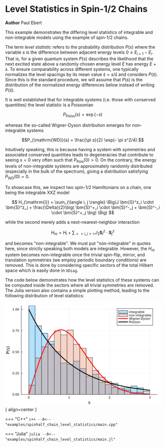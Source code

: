 # Level Statistics in Spin-$1/2$ Chains

**Author** Paul Ebert

This example demonstrates the differing level statistics of integrable and non-integrable models using the example of spin-$1/2$ chains.

The term *level statistic* refers to the probability distribution $P(s)$ where the variable $s$ is the difference between adjacent energy levels $0 \leq E_{i+1}-E_i$. That is, for a given quantum system $P(s)$ describes the likelihood that the next excited state above a randomly chosen energy level $E$ has energy $E + s$. To ensure comparability across different systems, one typically normalizes the level spacings by its mean value $\tilde{s} = s/ \bar{s}$ and considers $P(\tilde{s})$.
Since this is the standard procedure, we will assume that $P(s)$ is the distribution of the normalized energy differences below instead of writing $P(\tilde{s})$.

It is well established that for integrable systems (i.e. those with conserved quantities) the level statistic is a Poissonian

$$P_{\mathrm{Poiss}}(s) = \exp(-s)$$

whereas the so-called Wigner-Dyson distribution emerges for non-integrable systems

$$P_{\mathrm{WD}}(s) = \frac{\pi s}{2} \exp(- \pi s^2/4).$$

Intuitively speaking, this is because having a system with symmetries and associated conserved quantities leads to degeneracies that contribute to seeing $s=0$ very often such that $P_{\mathrm{Pois}}(0) > 0$. On the contrary, the energy levels of non-integrable systems are approximately randomly distributed (especially in the bulk of the spectrum), giving a distribution satisfying $P_{\mathrm{WD}}(0) = 0$.

To showcase this, we inspect two spin-$1/2$ Hamiltonians on a chain, one being the integrable XXZ model

$$
    H_{\mathrm{i}} = \sum_{\langle i, j \rangle} \Big(J \bm{S}^z_i \cdot \bm{S}^z_j + \frac{\Delta}{2}\big( \bm{S}^+_i \cdot \bm{S}^-_j + \bm{S}^-_i \cdot \bm{S}^+_j \big) \Big)
$$

while the second merely adds a next-nearest-neighbor interaction

$$
    H_{\mathrm{ni}} = H_{\mathrm{i}} + \sum_{<< i, j >>} J_2 \bm{S}^z_i \cdot \bm{S}^z_j
$$

and becomes "non-integrable". We must put "non-integrable" in quotes here, since strictly speaking both models are integrable. However, the $H_{\mathrm{ni}}$ system becomes non-integrable once the trivial spin-flip, mirror, and translation symmetries (we employ periodic boundary conditions) are removed. This is done by considering specific sectors of the total Hilbert space which is easily done in `XDiag`.

The code below demonstrates how the level statistics of these systems can be computed inside the sectors where all trivial symmetries are removed.
The Julia version also contains a simple plotting method, leading to the following distribution of level statistics:

![Level statistics](../img/spinhalf_chain_level_statistics.png){ align=center }




=== "C++"
	```c++
	--8<-- "examples/spinhalf_chain_level_statistics/main.cpp"
	```

=== "Julia"
	```julia
	--8<-- "examples/spinhalf_chain_level_statistics/main.jl"
	```
